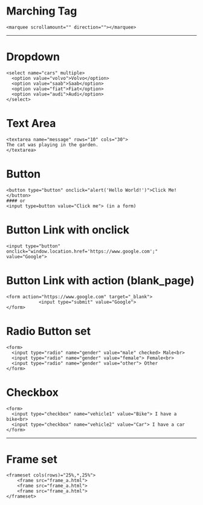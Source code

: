 # Marching Tag
	<marquee scrollamount="" direction=""></marquee>

---

# Dropdown
	<select name="cars" multiple>  
	  <option value="volvo">Volvo</option>  
	  <option value="saab">Saab</option>  
	  <option value="fiat">Fiat</option>  
	  <option value="audi">Audi</option>  
	</select>  

# Text Area
	<textarea name="message" rows="10" cols="30">  
	The cat was playing in the garden.  
	</textarea>  

# Button
	<button type="button" onclick="alert('Hello World!')">Click Me!</button>  
	#### or  
	<input type=button value="Click me"> (in a form)

# Button Link with onclick
	<input type="button" onclick="window.location.href='https://www.google.com';" value="Google">  

# Button Link with action (blank_page)
	<form action="https://www.google.com" target="_blank">  
				<input type="submit" value="Google">  
	</form>  

# Radio Button set
	<form>  
	  <input type="radio" name="gender" value="male" checked> Male<br>  
	  <input type="radio" name="gender" value="female"> Female<br>  
	  <input type="radio" name="gender" value="other"> Other  
	</form>  

# Checkbox
	<form>
	  <input type="checkbox" name="vehicle1" value="Bike"> I have a bike<br>
	  <input type="checkbox" name="vehicle2" value="Car"> I have a car
	</form>

---

# Frame set
	<frameset cols(rows)="25%,*,25%">  
		<frame src="frame_a.html">  
		<frame src="frame_a.html">  
		<frame src="frame_a.html">  
	</frameset>  

